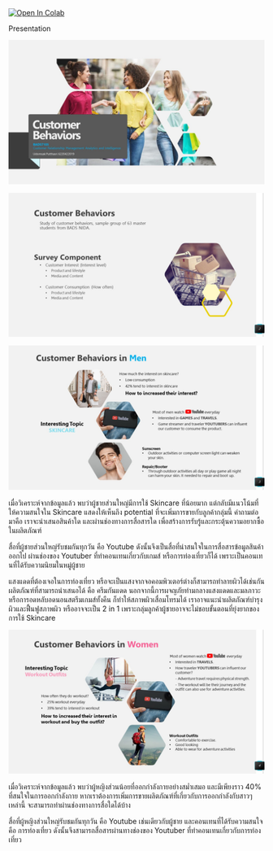 
<a href="https://colab.research.google.com/github/Udomsak-Putthasri/BADS7105-CRM-Analytics/blob/main/Homework%2001%20-%20Analysis%20of%20Customer%20Behaviours/HW01_Costomer_Behaviors.ipynb">
  <img src="https://colab.research.google.com/assets/colab-badge.svg" alt="Open In Colab"/>
</a>

Presentation

![alt text](https://github.com/Udomsak-Putthasri/BADS7105-CRM-Analytics/blob/main/Homework%2001%20-%20Analysis%20of%20Customer%20Behaviours/Present%20Page1.jpg?raw=true)

![alt text](https://github.com/Udomsak-Putthasri/BADS7105-CRM-Analytics/blob/main/Homework%2001%20-%20Analysis%20of%20Customer%20Behaviours/Present%20Page2.jpg?raw=true)

![alt text](https://github.com/Udomsak-Putthasri/BADS7105-CRM-Analytics/blob/main/Homework%2001%20-%20Analysis%20of%20Customer%20Behaviours/Present%20Page3.jpg?raw=true)

เมื่อวิเคราะห์จากข้อมูลแล้ว พบว่าผู้ชายส่วนใหญ่มีการใช้ Skincare ที่น้อยมาก แต่กลับมีแนวโน้มที่ให้ความสนใจใน Skincare แสดงให้เห็นถึง potential ที่จะเพิ่มการขายกับลูกค้ากลุ่มนี้ คำถามต่อมาคือ เราจะนำเสนอสินค้าใด และผ่านช่องทางการสื่อสารใด เพื่อสร้างการรับรู้และกระตุ้นความอยากซื้อในผลิตภัณฑ์ 

สื่อที่ผู้ชายส่วนใหญ่รับชมกันทุกวัน คือ Youtube ดังนั้นจึงเป็นสื่อที่น่าสนใจในการสื่อสารข้อมูลสินค้าออกไป ผ่านช่องของ Youtuber ที่ทำคอนเทนเกี่ยวกับเกมส์ หรือการท่องเที่ยวก็ได้ เพราะเป็นคอนเทนที่ได้รับความนิยมในหมู่ผู้ชาย

แสงแดดที่ต้องเจอในการท่องเที่ยว หรือจะเป็นแสงจากจอคอมพิวเตอร์ต่างก็สามารถทำลายผิวได้เช่นกัน ผลิตภัณฑ์ที่สามารถนำเสนอได้ คือ ครีมกันแดด นอกจากนี้การผจญภัยท่ามกลางแสงแดดและมลภาวะ หรือการอดหลับอดนอนสตรีมเกมส์ทั้งคืน ก็ทำให้สภาพผิวเสื่อมโทรมได้ เราอาจแนะนำผลิตภัณฑ์บำรุงผิวและฟื้นฟูสภาพผิว หรืออาจจะเป็น 2 in 1 เพราะกลุ่มลูกค้าผู้ชายอาจจะไม่ชอบขั้นตอนที่ยุ่งยากของการใช้ Skincare

![alt text](https://github.com/Udomsak-Putthasri/BADS7105-CRM-Analytics/blob/main/Homework%2001%20-%20Analysis%20of%20Customer%20Behaviours/Present%20Page4.jpg?raw=true)

เมื่อวิเคราะห์จากข้อมูลแล้ว พบว่าผู้หญิงส่วนน้อยที่ออกกำลังกายอย่างสม่ำเสมอ และมีเพียงราว 40% ที่สนใจในการออกกำลังกาย หากเราต้องการเพิ่มการขายผลิตภัณฑ์ที่เกี่ยวกับการออกกำลังกับสาวๆ เหล่านี้ จะสามารถทำผ่านช่องทางการสื่อใดได้บ้าง 

สื่อที่ผู้หญิงส่วนใหญ่รับชมกันทุกวัน คือ Youtube เช่นเดียวกับผู้ชาย และคอนเทนที่ได้รับความสนใจคือ การท่องเที่ยว ดังนั้นจึงสามารถสื่อสารผ่านทางช่องของ Youtuber ที่ทำคอนเทนเกี่ยวกับการท่องเที่ยว 
